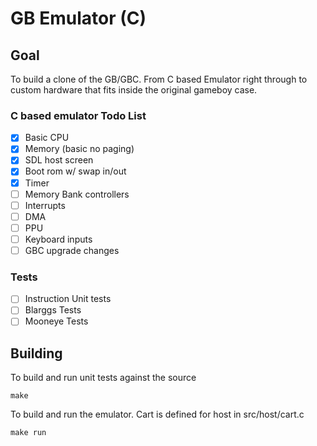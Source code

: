 # GB Emulator (C)

## Goal
To build a clone of the GB/GBC. From C based Emulator right through to custom
hardware that fits inside the original gameboy case.

### C based emulator Todo List
- [x] Basic CPU
- [x] Memory (basic no paging)
- [x] SDL host screen
- [x] Boot rom w/ swap in/out
- [x] Timer
- [ ] Memory Bank controllers
- [ ] Interrupts
- [ ] DMA
- [ ] PPU
- [ ] Keyboard inputs
- [ ] GBC upgrade changes

### Tests
- [ ] Instruction Unit tests
- [ ] Blarggs Tests
- [ ] Mooneye Tests

## Building
To build and run unit tests against the source

```
make
```

To build and run the emulator. Cart is defined for host in src/host/cart.c
```
make run
```
